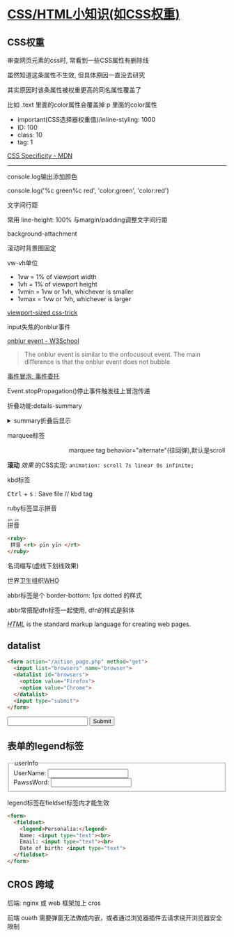 # [CSS/HTML小知识(如CSS权重)](/uncategorized/css_html_notes.md)

## CSS权重

审查网页元素的css时, 常看到一些CSS属性有删除线

虽然知道这条属性不生效, 但具体原因一直没去研究

其实原因时该条属性被权重更高的同名属性覆盖了

比如 .text 里面的color属性会覆盖掉 p 里面的color属性

- important(CSS选择器权重值)/inline-styling: 1000
- ID: 100
- class: 10
- tag: 1 

[CSS Specificity - MDN](https://developer.mozilla.org/en-US/docs/Web/CSS/Specificity)

---

<i class="fa fa-hashtag"></i>
console.log输出添加颜色

console.log('%c green%c red', 'color:green', 'color:red')

<i class="fa fa-hashtag"></i>
文字间行距

常用 line-height: 100% 与margin/padding调整文字间行距

<i class="fa fa-hashtag"></i>
background-attachment

滚动时背景图固定

<i class="fa fa-hashtag"></i>
vw-vh单位

- 1vw = 1% of viewport width
- 1vh = 1% of viewport height
- 1vmin = 1vw or 1vh, whichever is smaller
- 1vmax = 1vw or 1vh, whichever is larger

[viewport-sized css-trick](https://css-tricks.com/viewport-sized-typography/)

<i class="fa fa-hashtag"></i>
input失焦的onblur事件

[onblur event - W3School](https://www.w3schools.com/jsref/event_onblur.asp)

> The onblur event is similar to the onfocusout event. The main difference is that the onblur event does not bubble

[事件冒泡, 事件委托](https://segmentfault.com/a/1190000000470398)

Event.stopPropagation()停止事件触发往上冒泡传递

<i class="fa fa-hashtag"></i>
折叠功能:details-summary

<details>
<summary>
summary折叠后显示
</summary>
details被折叠内容...
</details>

<i class="fa fa-hashtag"></i>
marquee标签

<marquee behavior="alternate">marquee tag behavior="alternate"(往回弹),默认是scroll</marquee>

**滚动** *效果* 的CSS实现: `animation: scroll 7s linear 0s infinite;`

<i class="fa fa-hashtag"></i>
kbd标签

<kbd>Ctrl</kbd> + <kbd>s</kbd> : Save file // kbd tag

<i class="fa fa-hashtag"></i>
ruby标签显示拼音

<ruby>
 拼音 <rt> pīn yīn </rt>
</ruby>

```html
<ruby>
 拼音 <rt> pīn yīn </rt>
</ruby>
```

<i class="fa fa-hashtag"></i>
名词缩写(虚线下划线效果)

<p>世界卫生组织<abbr title="World Health Organization">WHO</abbr></p>

abbr标签是个 border-bottom: 1px dotted 的样式

abbr常搭配dfn标签一起使用, dfn的样式是斜体

<p><dfn><abbr title="HyperText Markup Language">HTML</abbr></dfn> is the standard markup language for creating web pages.</p>

## datalist

```html
<form action="/action_page.php" method="get">
  <input list="browsers" name="browser">
  <datalist id="browsers">
    <option value="Firefox">
    <option value="Chrome">
  </datalist>
  <input type="submit">
</form>
```

<form action="/action_page.php" method="get">
  <input list="browsers" name="browser">
  <datalist id="browsers">
    <option value="Firefox">
    <option value="Chrome">
  </datalist>
  <input type="submit">
</form>

## 表单的legend标签

<form>
  <fieldset>
    <legend>userInfo</legend>
    UserName: <input type="text"><br>
    PawssWord: <input type="text"><br>
  </fieldset>
</form>

legend标签在fieldset标签内才能生效

```html
<form>
  <fieldset>
    <legend>Personalia:</legend>
    Name: <input type="text"><br>
    Email: <input type="text"><br>
    Date of birth: <input type="text">
  </fieldset>
</form>
```

## CROS 跨域

后端: nginx 或 web 框架加上 cros

前端 ouath 需要弹窗无法做成内嵌，或者通过浏览器插件去请求绕开浏览器安全限制
